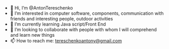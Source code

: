 - 👋 Hi, I’m @AntonTereschenko
- 👀 I’m interested in computer software, components, communication with friends and interesting people, outdoor activities
- 🌱 I’m currently learning Java script/Front End
- 💞️ I’m looking to collaborate with people with whom I will comprehend and learn new things
- 📫 How to reach me: tereschenkoantony@gmail.com

<!---
AntonTereschenko/AntonTereschenko is a ✨ special ✨ repository because its `README.md` (this file) appears on your GitHub profile.
You can click the Preview link to take a look at your changes.
--->
